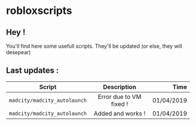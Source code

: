 # robloxscripts
## Hey !
You'll find here some usefull scripts.
They'll be updated (or else, they will desepear)

## Last updates :

| Script        						 | Description            | Time       |
| ---------------------------|:----------------------:| ----------:|
|`madcity/madcity_autolaunch`| Error due to VM fixed !| 01/04/2019 |
|`madcity/madcity_autolaunch`| Added and works !      | 01/04/2019 |
